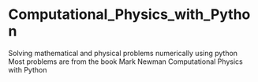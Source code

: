 # Computational_Physics_with_Python
Solving mathematical and physical problems numerically using python</br>
Most problems are from the book Mark Newman Computational Physics with Python
